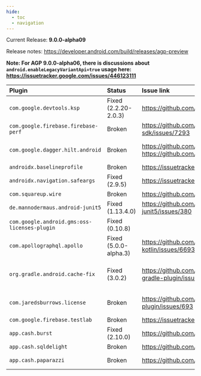 ```yaml
---
hide:
  - toc
  - navigation  
---
```

Current Release: **9.0.0-alpha09**

Release notes: https://developer.android.com/build/releases/agp-preview

**Note: For AGP 9.0.0-alpha06, there is discussions about `android.enableLegacyVariantApi=true` usage here: https://issuetracker.google.com/issues/446123111**

| Plugin | Status | Issue link | Workarounds? | Notes |
|:---|:---|:---|:---|:---|
| `com.google.devtools.ksp` | Fixed (2.2.20-2.0.3) | https://github.com/google/ksp/pull/2579 | None | Note: KSP 2.0.3 was released, but only for Kotlin 2.2.20. Requesting release for previous versions as well. |
| `com.google.firebase.firebase-perf` | Broken | https://github.com/firebase/firebase-android-sdk/issues/7293 | None | |
| `com.google.dagger.hilt.android` | Broken | https://github.com/google/dagger/issues/4944<br>https://github.com/google/dagger/issues/4979 | <pre>android.newDsl=false<br>android.enableLegacyVariantApi=true</pre> | Second Gradle property should not be necessary, and only came about as of AGP 9.0.0-alpha06. |
| `androidx.baselineprofile` | Broken | https://issuetracker.google.com/issues/443311090 | `android.newDsl=false` | |
| `androidx.navigation.safeargs` | Fixed (2.9.5) | https://issuetracker.google.com/issues/442620441 | None | Addressed by https://r.android.com/3754932 |
| `com.squareup.wire` | Broken | https://github.com/square/wire/issues/3371 | `android.enableLegacyVariantApi=true` | |
| `de.mannodermaus.android-junit5` | Fixed (1.13.4.0) | https://github.com/mannodermaus/android-junit5/issues/380 | `android.newDsl=false` | |
| `com.google.android.gms:oss-licenses-plugin` | Fixed (0.10.8) | | `android.newDsl=false` | |
| `com.apollographql.apollo` | Fixed (5.0.0-alpha.3) | https://github.com/apollographql/apollo-kotlin/issues/6693 | `android.newDsl=false` | Addressed by https://github.com/apollographql/apollo-kotlin/pull/6703 |
| `org.gradle.android.cache-fix` | Fixed (3.0.2) | https://github.com/gradle/android-cache-fix-gradle-plugin/issues/447 | `android.newDsl=false` | Addressed by https://github.com/gradle/android-cache-fix-gradle-plugin/pull/1894. Requires >= AGP 9.0.0-alpha06 | |
| `com.jaredsburrows.license` | Broken | https://github.com/jaredsburrows/gradle-license-plugin/issues/693 | <pre>android.newDsl=false<br>android.enableLegacyVariantApi=true</pre> | Second Gradle property should not be necessary, and only came about as of AGP 9.0.0-alpha06. |
| `com.google.firebase.testlab` | Broken | https://issuetracker.google.com/issues/444866155 | None | |
| `app.cash.burst` | Fixed (2.10.0) | https://github.com/cashapp/burst/issues/197 | None | Addressed by https://github.com/cashapp/burst/pull/200 |
| `app.cash.sqldelight` | Broken | https://github.com/sqldelight/sqldelight/issues/5940 | `android.newDsl=false` | |
| `app.cash.paparazzi` | Broken | https://github.com/cashapp/paparazzi/issues/2095 | `android.newDsl=false` | Will be addressed by https://github.com/cashapp/paparazzi/pull/2106 |
